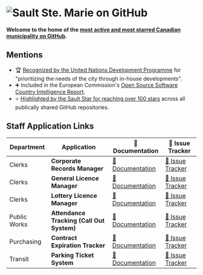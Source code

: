 # ![Sault Ste. Marie on GitHub](https://cityssm.github.io/.github/profile/header.png)

**Welcome to the home of the [most active and most starred Canadian municipality on GitHub](https://cityssm.github.io/municipal-github-rankings/).**

## Mentions

- 🏆 [Recognized by the United Nations Development Programme](https://www.undp.org/publications/open-design-how-open-source-can-drive-sustainable-urban-development) for "prioritizing the needs of the city through in-house developments".
- ➕ Included in the European Commission's [Open Source Software Country Intelligence Report](https://joinup.ec.europa.eu/collection/open-source-observatory-osor/open-source-software-country-intelligence).
- ⭐ [Highlighted by the Sault Star for reaching over 100 stars](https://www.saultstar.com/news/local-news/city-it-department-hits-milestone-with-municipal-github-rankings) across all publically shared GitHub repositories.

## Staff Application Links

| Department   | Application                               | 📘 Documentation                                                                | 🐞 Issue Tracker                                                                  |
| ------------ | ----------------------------------------- | ------------------------------------------------------------------------------- | --------------------------------------------------------------------------------- |
| Clerks       | **Corporate Records Manager**             | [📘 Documentation](https://cityssm.github.io/corporate-records-manager/docs/)   | [🐞 Issue Tracker](https://github.com/cityssm/corporate-records-manager/issues)   |
| Clerks       | **General Licence Manager**               | [📘 Documentation](https://cityssm.github.io/general-licence-manager/docs/)     | [🐞 Issue Tracker](https://github.com/cityssm/general-licence-manager/issues)     |
| Clerks       | **Lottery Licence Manager**               | [📘 Documentation](https://cityssm.github.io/lottery-licence-manager/)          | [🐞 Issue Tracker](https://github.com/cityssm/lottery-licence-manager/issues)     |
| Public Works | **Attendance Tracking (Call Out System)** | [📘 Documentation](https://cityssm.github.io/attendance-tracking/)              | [🐞 Issue Tracker](https://github.com/cityssm/attendance-tracking/issues)         |
| Purchasing   | **Contract Expiration Tracker**           | [📘 Documentation](https://cityssm.github.io/contract-expiration-tracker/docs/) | [🐞 Issue Tracker](https://github.com/cityssm/contract-expiration-tracker/issues) |
| Transit      | **Parking Ticket System**                 | [📘 Documentation](https://cityssm.github.io/parking-ticket-system/docs/)       | [🐞 Issue Tracker](https://github.com/cityssm/parking-ticket-system/issues)       |

